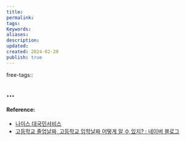 ```yaml
---
title: 
permalink: 
tags: 
Keywords: 
aliases: 
description: 
updated: 
created: 2024-02-20
publish: true
---
```

free-tags:: 

## ...

#### Reference:
- [나이스 대국민서비스](https://www.neis.go.kr/nxuiPortal/index.html)
- [고등학교 졸업날짜, 고등학교 입학날짜 어떻게 알 수 있지? : 네이버 블로그](https://m.blog.naver.com/pso164/222443863677)